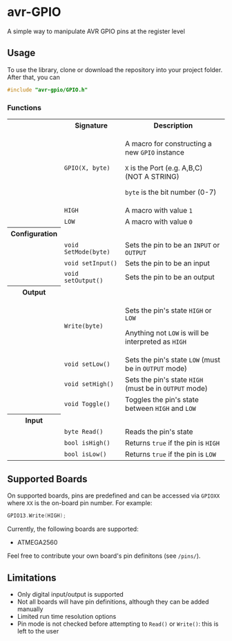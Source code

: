# avr-GPIO
A simple way to manipulate AVR GPIO pins at the register level

## Usage

To use the library, clone or download the repository into your project folder. After that, you can
```c
#include "avr-gpio/GPIO.h"
```

### Functions

<table>
	<tr>
		<th></th>
		<th>Signature</th>
		<th>Description</th>
	</tr>
	<tr>
		<td></td>
		<td><code>GPIO(X, byte)</code></td>
		<td>
			<p>A macro for constructing a new <code>GPIO</code> instance</p>
			<p><code>X</code> is the Port (e.g. A,B,C) (NOT A STRING)</p>
			<p><code>byte</code> is the bit number (0-7)</p>
		</td>
	</tr>
	<tr>
		<td></td>
		<td><code>HIGH</code></td>
		<td>
			A macro with value <code>1</code>
		</td>
	</tr>
	<tr>
	<tr>
		<td></td>
		<td><code>LOW</code></td>
		<td>
			A macro with value <code>0</code>
		</td>
	</tr>
	<tr>
		<th>Configuration</th>
		<td colspan=2></td>
	</tr>
	<tr>
		<td></td>
		<td><code>void SetMode(byte)</code></td>
		<td>Sets the pin to be an <code>INPUT</code> or <code>OUTPUT</code></td>
	</tr>
	<tr>
		<td></td>
		<td><code>void setInput()</code></td>
		<td>Sets the pin to be an input</td>
	</tr>
	<tr>
		<td></td>
		<td><code>void setOutput()</code></td>
		<td>Sets the pin to be an output</td>
	</tr>
	<tr>
		<th>Output</th>
		<td colspan=2></td>
	</tr>
	<tr>
		<td></td>
		<td><code>Write(byte)</code></td>
		<td>
			<p>Sets the pin's state <code>HIGH</code> or <code>LOW</code></p>
			<p>Anything not <code>LOW</code> is will be interpreted as <code>HIGH</code></p>
		</td>
	</tr>
	<tr>
		<td></td>
		<td><code>void setLow()</code></td>
		<td>Sets the pin's state <code>LOW</code> (must be in <code>OUTPUT</code> mode)</td>
	</tr>
	<tr>
		<td></td>
		<td><code>void setHigh()</code></td>
		<td>Sets the pin's state <code>HIGH</code> (must be in <code>OUTPUT</code> mode)</td>
	</tr>
	<tr>
		<td></td>
		<td><code>void Toggle()</code></td>
		<td>Toggles the pin's state between <code>HIGH</code> and <code>LOW</code></td>
	</tr>
	<tr>
		<th>Input</th>
		<td colspan=2></td>
	</tr>
	<tr>
		<td></td>
		<td><code>byte Read()</code></td>
		<td>Reads the pin's state</td>
	</tr>
	<tr>
		<td></td>
		<td><code>bool isHigh()</code></td>
		<td>Returns <code>true</code> if the pin is <code>HIGH</code></td>
	</tr>
	<tr>
		<td></td>
		<td><code>bool isLow()</code></td>
		<td>Returns <code>true</code> if the pin is <code>LOW</code></td>
	</tr>
</table>

## Supported Boards
On supported boards, pins are predefined and can be accessed via `GPIOXX` where `XX` is the on-board pin number. For example:
```c
GPIO13.Write(HIGH);
```

Currently, the following boards are supported:
- ATMEGA2560
 
Feel free to contribute your own board's pin definitons (see <code>/pins/</code>).
 
## Limitations
- Only digital input/output is supported
- Not all boards will have pin definitions, although they can be added manually
- Limited run time resolution options
- Pin mode is not checked before attempting to `Read()` or `Write()`: this is left to the user

